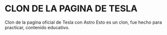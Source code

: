 # CLON DE LA PAGINA DE TESLA
Clon de la pagina oficial de Tesla con Astro
Esto es un clon, fue hecho para practicar, contenido educativo.
